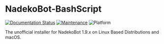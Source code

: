 # NadekoBot-BashScript

[![Documentation Status](https://readthedocs.org/projects/nadekobot/badge/?version=latest)](http://nadekobot.readthedocs.io/en/latest/guides/Linux%20Guide/)
[![Maintenance](https://img.shields.io/maintenance/yes/2020)](https://github.com/Botler-Dev/Installer/graphs/commit-activity)
![Platform](https://img.shields.io/badge/platform-Linux%20|%20macOS-lightgrey)

The unofficial installer for NadekoBot 1.9.x on Linux Based Distributions and macOS.
